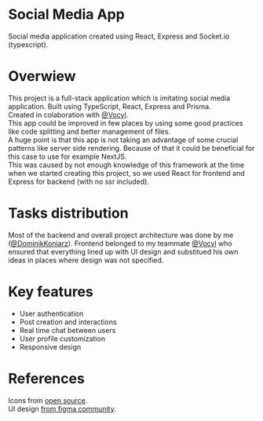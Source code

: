# Social Media App

Social media application created using React, Express and Socket.io (typescript).

# Overwiew

This project is a full-stack application which is imitating social media application. Built using TypeScript, React, Express and Prisma.<br/>
Created in colaboration with [@Vocyl](https://github.com/Vocyl).<br/>
This app could be improved in few places by using some good practices like code splitting and better management of files.<br/>
A huge point is that this app is not taking an advantage of some crucial patterns like server side rendering. Because of that it could be beneficial for this case to use for example NextJS.<br/>
This was caused by not enough knowledge of this framework at the time when we started creating this project, so we used React for frontend and Express for backend (with no ssr included).

# Tasks distribution

Most of the backend and overall project architecture was done by me ([@DominikKoniarz](https://github.com/DominikKoniarz)).
Frontend belonged to my teammate [@Vocyl](https://github.com/Vocyl) who ensured that everything lined up with UI design and substitued his own ideas in places where design was not specified.

# Key features

- User authentication
- Post creation and interactions
- Real time chat between users
- User profile customization
- Responsive design

# References

Icons from [open source](https://fontawesome.com/).<br/>
UI design [from figma community](<https://www.figma.com/file/3azg8Tx7DEjWJQCUcRZ83C/Social-Media-Website-(Community)?type=design&node-id=115-253&mode=design&t=DyuMKnLBRclhVpK3-0>).
